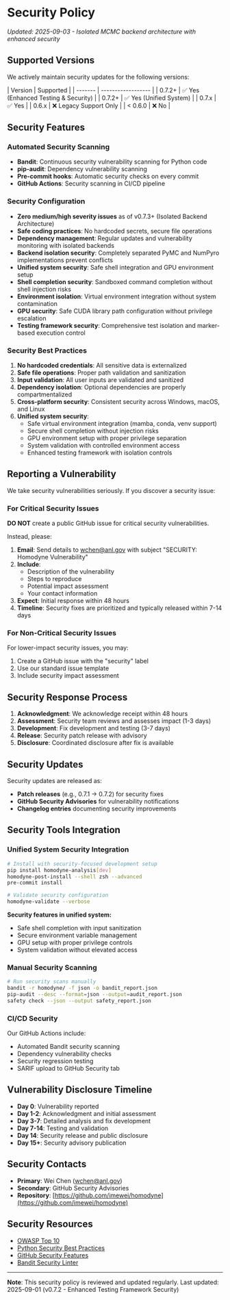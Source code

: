 # Security Policy

*Updated: 2025-09-03 - Isolated MCMC backend architecture with enhanced security*

## Supported Versions

We actively maintain security updates for the following versions:

| Version | Supported | | ------- | ------------------ | | 0.7.2+ | ✅ Yes (Enhanced
Testing & Security) | | 0.7.2+ | ✅ Yes (Unified System) | | 0.7.x | ✅ Yes | | 0.6.x | ❌
Legacy Support Only | | < 0.6.0 | ❌ No |

## Security Features

### Automated Security Scanning

- **Bandit**: Continuous security vulnerability scanning for Python code
- **pip-audit**: Dependency vulnerability scanning
- **Pre-commit hooks**: Automatic security checks on every commit
- **GitHub Actions**: Security scanning in CI/CD pipeline

### Security Configuration

- **Zero medium/high severity issues** as of v0.7.3+ (Isolated Backend Architecture)
- **Safe coding practices**: No hardcoded secrets, secure file operations
- **Dependency management**: Regular updates and vulnerability monitoring with isolated backends
- **Backend isolation security**: Completely separated PyMC and NumPyro implementations prevent conflicts
- **Unified system security**: Safe shell integration and GPU environment setup
- **Shell completion security**: Sandboxed command completion without shell injection risks
- **Environment isolation**: Virtual environment integration without system
  contamination
- **GPU security**: Safe CUDA library path configuration without privilege escalation
- **Testing framework security**: Comprehensive test isolation and marker-based
  execution control

### Security Best Practices

1. **No hardcoded credentials**: All sensitive data is externalized
1. **Safe file operations**: Proper path validation and sanitization
1. **Input validation**: All user inputs are validated and sanitized
1. **Dependency isolation**: Optional dependencies are properly compartmentalized
1. **Cross-platform security**: Consistent security across Windows, macOS, and Linux
1. **Unified system security**:
   - Safe virtual environment integration (mamba, conda, venv support)
   - Secure shell completion without injection risks
   - GPU environment setup with proper privilege separation
   - System validation with controlled environment access
   - Enhanced testing framework with isolation controls

## Reporting a Vulnerability

We take security vulnerabilities seriously. If you discover a security issue:

### For Critical Security Issues

**DO NOT** create a public GitHub issue for critical security vulnerabilities.

Instead, please:

1. **Email**: Send details to [wchen@anl.gov](mailto:wchen@anl.gov) with subject
   "SECURITY: Homodyne Vulnerability"
1. **Include**:
   - Description of the vulnerability
   - Steps to reproduce
   - Potential impact assessment
   - Your contact information
1. **Expect**: Initial response within 48 hours
1. **Timeline**: Security fixes are prioritized and typically released within 7-14 days

### For Non-Critical Security Issues

For lower-impact security issues, you may:

1. Create a GitHub issue with the "security" label
1. Use our standard issue template
1. Include security impact assessment

## Security Response Process

1. **Acknowledgment**: We acknowledge receipt within 48 hours
1. **Assessment**: Security team reviews and assesses impact (1-3 days)
1. **Development**: Fix development and testing (3-7 days)
1. **Release**: Security patch release with advisory
1. **Disclosure**: Coordinated disclosure after fix is available

## Security Updates

Security updates are released as:

- **Patch releases** (e.g., 0.7.1 → 0.7.2) for security fixes
- **GitHub Security Advisories** for vulnerability notifications
- **Changelog entries** documenting security improvements

## Security Tools Integration

### Unified System Security Integration

```bash
# Install with security-focused development setup
pip install homodyne-analysis[dev]
homodyne-post-install --shell zsh --advanced
pre-commit install

# Validate security configuration
homodyne-validate --verbose
```

**Security features in unified system:**

- Safe shell completion with input sanitization
- Secure environment variable management
- GPU setup with proper privilege controls
- System validation without elevated access

### Manual Security Scanning

```bash
# Run security scans manually
bandit -r homodyne/ -f json -o bandit_report.json
pip-audit --desc --format=json --output=audit_report.json
safety check --json --output safety_report.json
```

### CI/CD Security

Our GitHub Actions include:

- Automated Bandit security scanning
- Dependency vulnerability checks
- Security regression testing
- SARIF upload to GitHub Security tab

## Vulnerability Disclosure Timeline

- **Day 0**: Vulnerability reported
- **Day 1-2**: Acknowledgment and initial assessment
- **Day 3-7**: Detailed analysis and fix development
- **Day 7-14**: Testing and validation
- **Day 14**: Security release and public disclosure
- **Day 15+**: Security advisory publication

## Security Contacts

- **Primary**: Wei Chen ([wchen@anl.gov](mailto:wchen@anl.gov))
- **Secondary**: GitHub Security Advisories
- **Repository**:
  [https://github.com/imewei/homodyne](https://github.com/imewei/homodyne)

## Security Resources

- [OWASP Top 10](https://owasp.org/www-project-top-ten/)
- [Python Security Best Practices](https://python.org/dev/security/)
- [GitHub Security Features](https://github.com/features/security)
- [Bandit Security Linter](https://bandit.readthedocs.io/)

______________________________________________________________________

**Note**: This security policy is reviewed and updated regularly. Last updated:
2025-09-01 (v0.7.2 - Enhanced Testing Framework Security)
